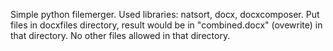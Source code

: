 Simple python filemerger. Used libraries: natsort, docx, docxcomposer.
Put files in docxfiles directory, result would be in "combined.docx" (ovewrite) in that directory. No other files allowed in that directory.
